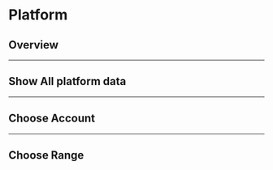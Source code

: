 # Platform

## Overview

---

## Show All platform data

---

## Choose Account

---

## Choose Range
